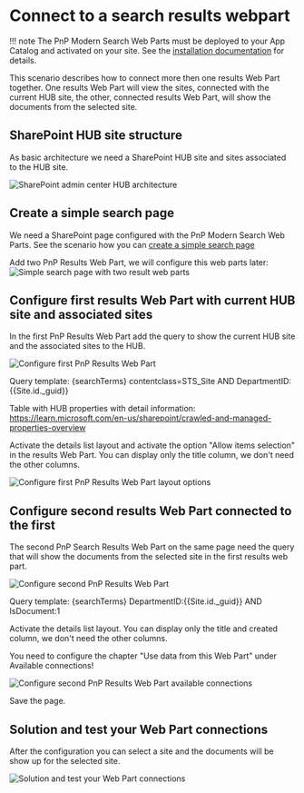 # Connect to a search results webpart

!!! note
The PnP Modern Search Web Parts must be deployed to your App Catalog and activated on your site. See the [installation documentation](../installation.md) for details.

This scenario describes how to connect more then one results Web Part together. One results Web Part will view the sites, connected with the current HUB site, the other, connected results Web Part, will show the documents from the selected site.

## SharePoint HUB site structure
As basic architecture we need a SharePoint HUB site and sites associated to the HUB site.

![SharePoint admin center HUB architecture](assets/Connect-to-a-search-results-webpart/sharepoint-admin-center-hub-architecture.png)

## Create a simple search page
We need a SharePoint page configured with the PnP Modern Search Web Parts. See the scenario how you can [create a simple search page](create-simple-search-page.md)

Add two PnP Results Web Part, we will configure this web parts later:
![Simple search page with two result web parts](assets/Connect-to-a-search-results-webpart/simple-search-page-two-results.png)

## Configure first results Web Part with current HUB site and associated sites
In the first PnP Results Web Part add the query to show the current HUB site and the associated sites to the HUB. 

![Configure first PnP Results Web Part](assets/Connect-to-a-search-results-webpart/configure-first-results-webpart.png)

Query template:
{searchTerms} contentclass=STS_Site AND DepartmentID:{{Site.id._guid}}

Table with HUB properties with detail information: https://learn.microsoft.com/en-us/sharepoint/crawled-and-managed-properties-overview

Activate the details list layout and activate the option "Allow items selection" in the results Web Part. 
You can display only the title column, we don't need the other columns.

![Configure first PnP Results Web Part layout options](assets/Connect-to-a-search-results-webpart/configure-first-results-webpart-layout.png)

## Configure second results Web Part connected to the first
The second PnP Search Results Web Part on the same page need the query that will show the documents from the selected site in the first results web part.

![Configure second PnP Results Web Part](assets/Connect-to-a-search-results-webpart/configure-second-results-webpart.png)

Query template:
{searchTerms} DepartmentID:{{Site.id._guid}} AND IsDocument:1 

Activate the details list layout. You can display only the title and created column, we don't need the other columns.

You need to configure the chapter "Use data from this Web Part" under Available connections!

![Configure second PnP Results Web Part available connections](assets/Connect-to-a-search-results-webpart/configure-second-results-webpart-connections.png)

Save the page.

## Solution and test your Web Part connections
After the configuration you can select a site and the documents will be show up for the selected site.

![Solution and test your Web Part connections](assets/Connect-to-a-search-results-webpart/solution-use-results-webpart-connections.png)
